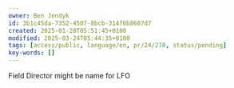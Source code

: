 ```yaml
---
owner: Ben Jendyk
id: 3b1c45da-7352-4507-8bcb-314f0b8687d7
created: 2025-01-28T05:51:45+0100
modified: 2025-03-24T05:44:35+0100
tags: [access/public, language/en, pr/24/270, status/pending]
key-words: []
---
```


Field Director might be name for LFO